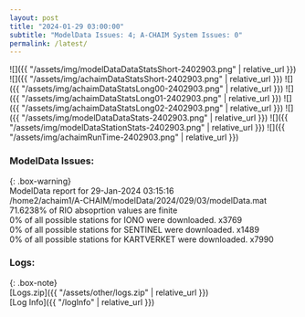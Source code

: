 ```yaml
---
layout: post
title: "2024-01-29 03:00:00"
subtitle: "ModelData Issues: 4; A-CHAIM System Issues: 0"
permalink: /latest/
---
```


![]({{ "/assets/img/modelDataDataStatsShort-2402903.png" | relative_url }})
![]({{ "/assets/img/achaimDataStatsShort-2402903.png" | relative_url }})
![]({{ "/assets/img/achaimDataStatsLong00-2402903.png" | relative_url }})
![]({{ "/assets/img/achaimDataStatsLong01-2402903.png" | relative_url }})
![]({{ "/assets/img/achaimDataStatsLong02-2402903.png" | relative_url }})
![]({{ "/assets/img/modelDataDataStats-2402903.png" | relative_url }})
![]({{ "/assets/img/modelDataStationStats-2402903.png" | relative_url }})
![]({{ "/assets/img/achaimRunTime-2402903.png" | relative_url }})


### ModelData Issues:  
  
{: .box-warning}  
 ModelData report for 29-Jan-2024 03:15:16   
 /home2/achaim1/A-CHAIM/modelData/2024/029/03/modelData.mat   
 71.6238% of RIO absoprtion values are finite   
 0% of all possible stations for IONO were downloaded. x3769   
 0% of all possible stations for SENTINEL were downloaded. x1489   
 0% of all possible stations for KARTVERKET were downloaded. x7990   
  


### Logs:  
  
{: .box-note}  
[Logs.zip]({{ "/assets/other/logs.zip" | relative_url }})  
[Log Info]({{ "/logInfo" | relative_url }})  
